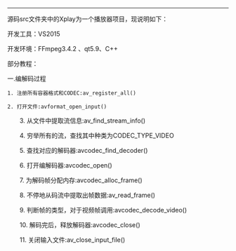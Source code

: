 ************************************************************************************************************
源码src文件夹中的Xplay为一个播放器项目，现说明如下：

开发工具：VS2015 

开发环境：FFmpeg3.4.2 、qt5.9、C++ 

部分教程：

一.编解码过程

	1. 注册所有容器格式和CODEC:av_register_all()

	2. 打开文件:avformat_open_input()

　　3. 从文件中提取流信息:av_find_stream_info()

　　4. 穷举所有的流，查找其中种类为CODEC_TYPE_VIDEO

　　5. 查找对应的解码器:avcodec_find_decoder()

　　6. 打开编解码器:avcodec_open()

　　7. 为解码帧分配内存:avcodec_alloc_frame()

　　8. 不停地从码流中提取出帧数据:av_read_frame()

　　9. 判断帧的类型，对于视频帧调用:avcodec_decode_video()

　　10. 解码完后，释放解码器:avcodec_close()

　　11. 关闭输入文件:av_close_input_file()

